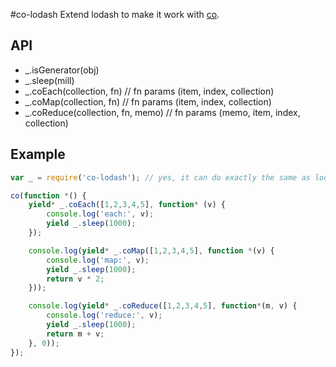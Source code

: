 #co-lodash
 Extend lodash to make it work with [co](https://www.npmjs.com/package/co).

## API
 - _.isGenerator(obj)
 - _.sleep(mill)
 - _.coEach(collection, fn) // fn params (item, index, collection)
 - _.coMap(collection, fn)  // fn params (item, index, collection)
 - _.coReduce(collection, fn, memo) // fn params (memo, item, index, collection)

## Example

```js
var _ = require('co-lodash'); // yes, it can do exactly the same as lodash, because it is lodash with some extendsions.

co(function *() {
    yield* _.coEach([1,2,3,4,5], function* (v) {
        console.log('each:', v);
        yield _.sleep(1000);
    });

    console.log(yield* _.coMap([1,2,3,4,5], function *(v) {
        console.log('map:', v);
        yield _.sleep(1000);
        return v * 2;
    }));

    console.log(yield* _.coReduce([1,2,3,4,5], function*(m, v) {
        console.log('reduce:', v);
        yield _.sleep(1000);
        return m + v;
    }, 0));
});
```
